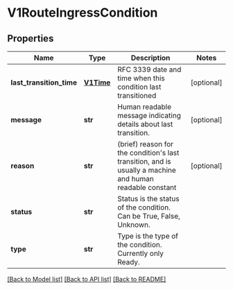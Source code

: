 # V1RouteIngressCondition

## Properties
Name | Type | Description | Notes
------------ | ------------- | ------------- | -------------
**last_transition_time** | [**V1Time**](V1Time.md) | RFC 3339 date and time when this condition last transitioned | [optional] 
**message** | **str** | Human readable message indicating details about last transition. | [optional] 
**reason** | **str** | (brief) reason for the condition&#39;s last transition, and is usually a machine and human readable constant | [optional] 
**status** | **str** | Status is the status of the condition. Can be True, False, Unknown. | 
**type** | **str** | Type is the type of the condition. Currently only Ready. | 

[[Back to Model list]](../README.md#documentation-for-models) [[Back to API list]](../README.md#documentation-for-api-endpoints) [[Back to README]](../README.md)


